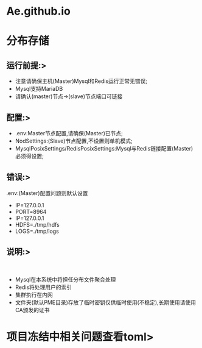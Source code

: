 # Ae.github.io

<h1>分布存储</h1> 
<div>
<h2>运行前提:></h2>
<ul>
<li>注意请确保主机(Master)Mysql和Redis运行正常无错误;</li>
<li>Mysql支持MariaDB</li>
<li>请确认(master)节点->(slave)节点端口可链接</li>
</ul>
</div> 
<div>
<h2>配置:></h2>
<ul>
<li>.env:Master节点配置,请确保(Master)已节点;</li>
<li>NodSettings:(Slave)节点配置,不设置则单机模式;</li>
<li>MysqlPosixSettings/RedisPosixSettings:Mysql与Redis链接配置(Master)必须得设置;</li>
</ul>
</div>
<div>
<h2>错误:></h2>
.env:(Master)配置问题则默认设置
<ul>
<li>IP=127.0.0.1</li>
<li>PORT=8964</li>
<li>IP=127.0.0.1</li>
<li>HDFS=./tmp/hdfs</li>
<li>LOGS=./tmp/logs</li>
</ul>
</div>
<div>
<h2>说明:></h2><br>
<ul>
<li>Mysql在本系统中将担任分布文件聚合处理</li>
<li>Redis将处理用户的索引</li>
<li>集群执行在内网</li>
<li>文件夹(默认PME目录)存放了临时密钥仅供临时使用(不稳定),长期使用请使用CA颁发的证书</li>
</ul>
</div>
<h1>项目冻结中相关问题查看toml></h1>
